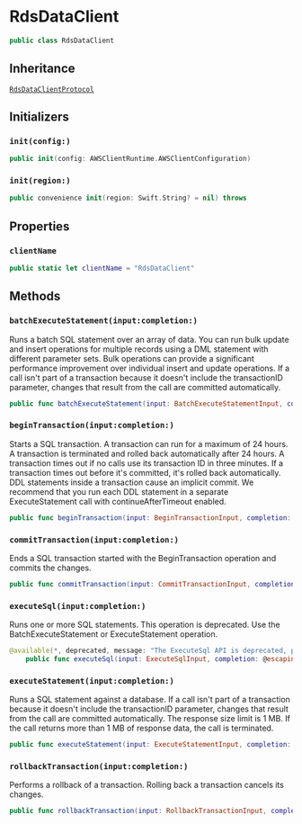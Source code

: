 # RdsDataClient

``` swift
public class RdsDataClient 
```

## Inheritance

[`RdsDataClientProtocol`](/aws-sdk-swift/reference/0.x/AWSRDSData/RdsDataClientProtocol)

## Initializers

### `init(config:)`

``` swift
public init(config: AWSClientRuntime.AWSClientConfiguration) 
```

### `init(region:)`

``` swift
public convenience init(region: Swift.String? = nil) throws 
```

## Properties

### `clientName`

``` swift
public static let clientName = "RdsDataClient"
```

## Methods

### `batchExecuteStatement(input:completion:)`

Runs a batch SQL statement over an array of data. You can run bulk update and insert operations for multiple records using a DML statement with different parameter sets. Bulk operations can provide a significant performance improvement over individual insert and update operations. If a call isn't part of a transaction because it doesn't include the transactionID parameter, changes that result from the call are committed automatically.

``` swift
public func batchExecuteStatement(input: BatchExecuteStatementInput, completion: @escaping (ClientRuntime.SdkResult<BatchExecuteStatementOutputResponse, BatchExecuteStatementOutputError>) -> Void)
```

### `beginTransaction(input:completion:)`

Starts a SQL transaction. A transaction can run for a maximum of 24 hours. A transaction is terminated and rolled back automatically after 24 hours. A transaction times out if no calls use its transaction ID in three minutes. If a transaction times out before it's committed, it's rolled back automatically. DDL statements inside a transaction cause an implicit commit. We recommend that you run each DDL statement in a separate ExecuteStatement call with continueAfterTimeout enabled.

``` swift
public func beginTransaction(input: BeginTransactionInput, completion: @escaping (ClientRuntime.SdkResult<BeginTransactionOutputResponse, BeginTransactionOutputError>) -> Void)
```

### `commitTransaction(input:completion:)`

Ends a SQL transaction started with the BeginTransaction operation and commits the changes.

``` swift
public func commitTransaction(input: CommitTransactionInput, completion: @escaping (ClientRuntime.SdkResult<CommitTransactionOutputResponse, CommitTransactionOutputError>) -> Void)
```

### `executeSql(input:completion:)`

Runs one or more SQL statements. This operation is deprecated. Use the BatchExecuteStatement or ExecuteStatement operation.

``` swift
@available(*, deprecated, message: "The ExecuteSql API is deprecated, please use the ExecuteStatement API. API deprecated since 2019-03-21")
    public func executeSql(input: ExecuteSqlInput, completion: @escaping (ClientRuntime.SdkResult<ExecuteSqlOutputResponse, ExecuteSqlOutputError>) -> Void)
```

### `executeStatement(input:completion:)`

Runs a SQL statement against a database. If a call isn't part of a transaction because it doesn't include the transactionID parameter, changes that result from the call are committed automatically. The response size limit is 1 MB. If the call returns more than 1 MB of response data, the call is terminated.

``` swift
public func executeStatement(input: ExecuteStatementInput, completion: @escaping (ClientRuntime.SdkResult<ExecuteStatementOutputResponse, ExecuteStatementOutputError>) -> Void)
```

### `rollbackTransaction(input:completion:)`

Performs a rollback of a transaction. Rolling back a transaction cancels its changes.

``` swift
public func rollbackTransaction(input: RollbackTransactionInput, completion: @escaping (ClientRuntime.SdkResult<RollbackTransactionOutputResponse, RollbackTransactionOutputError>) -> Void)
```
